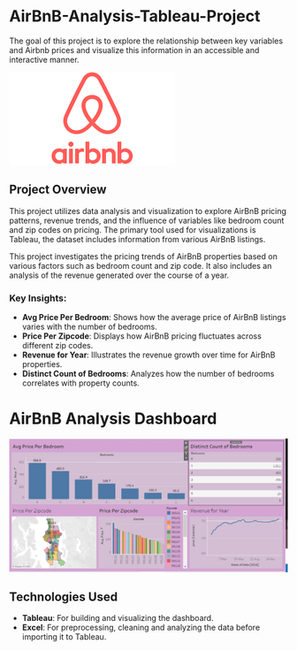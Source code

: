 # AirBnB-Analysis-Tableau-Project
The goal of this project is to explore the relationship between key variables and Airbnb prices and visualize this information in an accessible and interactive manner.

![Dashboard](AirBnB_logo.png)

## Project Overview
This project utilizes data analysis and visualization to explore AirBnB pricing patterns, revenue trends, and the influence of variables like bedroom count and zip codes on pricing. The primary tool used for visualizations is Tableau, the dataset includes information from various AirBnB listings.

This project investigates the pricing trends of AirBnB properties based on various factors such as bedroom count and zip code. It also includes an analysis of the revenue generated over the course of a year.

### Key Insights:
- **Avg Price Per Bedroom**: Shows how the average price of AirBnB listings varies with the number of bedrooms.
- **Price Per Zipcode**: Displays how AirBnB pricing fluctuates across different zip codes.
- **Revenue for Year**: Illustrates the revenue growth over time for AirBnB properties.
- **Distinct Count of Bedrooms**: Analyzes how the number of bedrooms correlates with property counts.

# AirBnB Analysis Dashboard

![Dashboard](Dashboard_view.JPG)

## Technologies Used

- **Tableau**: For building and visualizing the dashboard.
- **Excel**: For preprocessing, cleaning and analyzing the data before importing it to Tableau.

